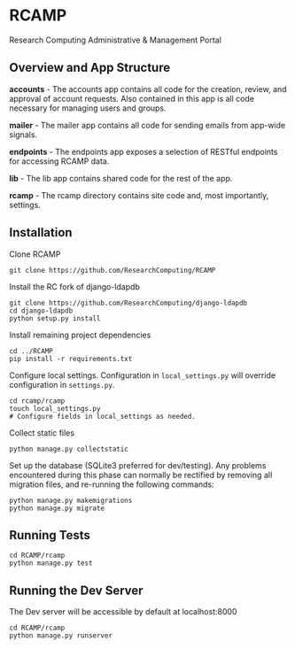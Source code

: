 # RCAMP
Research Computing Administrative &amp; Management Portal

## Overview and App Structure

**accounts** - The accounts app contains all code for the creation, review, and approval of account requests. Also contained in this app is all code necessary for managing users and groups.

**mailer** - The mailer app contains all code for sending emails from app-wide signals.

**endpoints** - The endpoints app exposes a selection of RESTful endpoints for accessing RCAMP data.

**lib** - The lib app contains shared code for the rest of the app.

**rcamp** - The rcamp directory contains site code and, most importantly, settings.

## Installation

Clone RCAMP
```
git clone https://github.com/ResearchComputing/RCAMP
```

Install the RC fork of django-ldapdb
```
git clone https://github.com/ResearchComputing/django-ldapdb
cd django-ldapdb
python setup.py install
```

Install remaining project dependencies
```
cd ../RCAMP
pip install -r requirements.txt
```

Configure local settings. Configuration in `local_settings.py` will override configuration in `settings.py`.
```
cd rcamp/rcamp
touch local_settings.py
# Configure fields in local_settings as needed.
```
Collect static files
```
python manage.py collectstatic
```

Set up the database (SQLite3 preferred for dev/testing). Any problems encountered during this phase can normally be rectified by removing all migration files, and re-running the following commands:
```
python manage.py makemigrations
python manage.py migrate
```

## Running Tests
```
cd RCAMP/rcamp
python manage.py test
```

## Running the Dev Server
The Dev server will be accessible by default at localhost:8000
```
cd RCAMP/rcamp
python manage.py runserver
```
